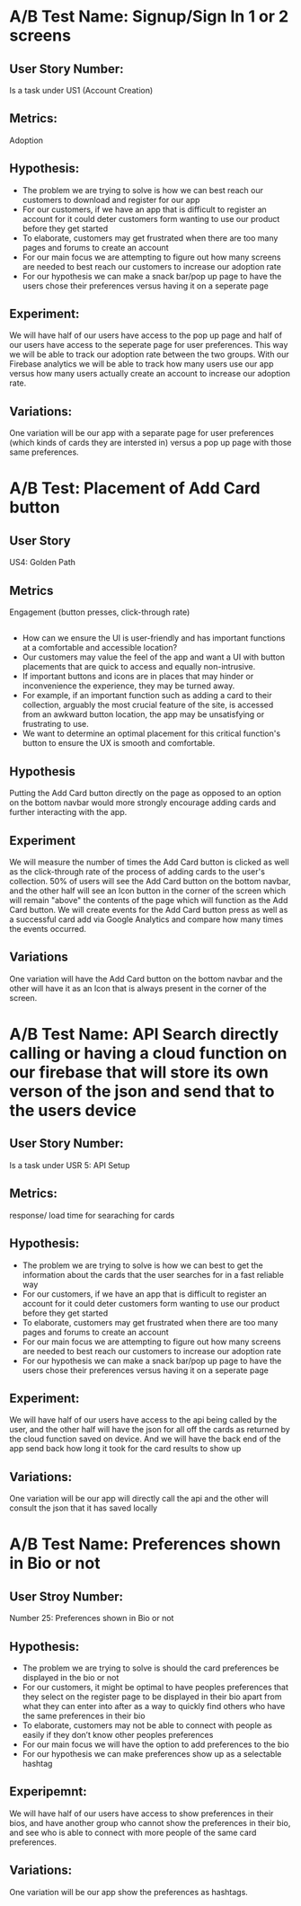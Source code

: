 # A/B Test Name: Signup/Sign In 1 or 2 screens
## User Story Number: 
Is a task under US1 (Account Creation)

## Metrics: 
Adoption

## Hypothesis: 
- The problem we are trying to solve is how we can best reach our customers to download and register for our app
- For our customers, if we have an app that is difficult to register an account for it could deter customers form wanting to use our product before they get started
- To elaborate, customers may get frustrated when there are too many pages and forums to create an account
- For our main focus we are attempting to figure out how many screens are needed to best reach our customers to increase our adoption rate
- For our hypothesis we can make a snack bar/pop up page to have the users chose their preferences versus having it on a seperate page

## Experiment: 
We will have half of our users have access to the pop up page and half of our users have access to the seperate page for user preferences. This way we will be able to track our adoption rate between the two groups. With our Firebase analytics we will be able to track how many users use our app versus how many users actually create an account to increase our adoption rate.

## Variations: 
One variation will be our app with a separate page for user preferences (which kinds of cards they are intersted in) versus a pop up page with those same preferences. 



# A/B Test: Placement of Add Card button

## User Story 
US4: Golden Path

## Metrics 
Engagement (button presses, click-through rate)

##
- How can we ensure the UI is user-friendly and has important functions at a comfortable and accessible location?
- Our customers may value the feel of the app and want a UI with button placements that are quick to access and equally non-intrusive.
- If important buttons and icons are in places that may hinder or inconvenience the experience, they may be turned away.
- For example, if an important function such as adding a card to their collection, arguably the most crucial feature of the site, is accessed from an awkward button location, the app may be unsatisfying or frustrating to use.
- We want to determine an optimal placement for this critical function's button to ensure the UX is smooth and comfortable.

## Hypothesis 
Putting the Add Card button directly on the page as opposed to an option on the bottom navbar would more strongly encourage adding cards and further interacting with the app.

## Experiment 
We will measure the number of times the Add Card button is clicked as well as the click-through rate of the process of adding cards to the user's collection. 50% of users will see the Add Card button on the bottom navbar, and the other half will see an Icon button in the corner of the screen which will remain "above" the contents of the page which will function as the Add Card button. We will create events for the Add Card button press as well as a successful card add via Google Analytics and compare how many times the events occurred.

## Variations
One variation will have the Add Card button on the bottom navbar and the other will have it as an Icon that is always present in the corner of the screen. 


# A/B Test Name: API Search directly calling or having a cloud function on our firebase that will store its own verson of the json and send that to the users device

## User Story Number: 
Is a task under USR 5: API Setup

## Metrics: 
response/ load time for searaching for cards

## Hypothesis: 
- The problem we are trying to solve is how we can best to get the information about the cards that the user searches for in a fast reliable way 
- For our customers, if we have an app that is difficult to register an account for it could deter customers form wanting to use our product before they get started
- To elaborate, customers may get frustrated when there are too many pages and forums to create an account
- For our main focus we are attempting to figure out how many screens are needed to best reach our customers to increase our adoption rate
- For our hypothesis we can make a snack bar/pop up page to have the users chose their preferences versus having it on a seperate page

## Experiment: 
We will have half of our users have access to the api being called by the user, and the other half will have the json for all off the cards as returned by the cloud function saved on device. And we will have the back end of the app send back how long it took for the card results to show up

## Variations: 
One variation will be our app will directly call the api and the other will consult the json that it has saved locally


# A/B Test Name: Preferences shown in Bio or not

## User Stroy Number:
Number 25: Preferences shown in Bio or not

## Hypothesis:
- The problem we are trying to solve is should the card preferences be displayed in the bio or not
- For our customers, it might be optimal to have peoples preferences that they select on the register page to be displayed in their bio apart from what they can enter into after as a way to quickly find others who have the same preferences in their bio
- To elaborate, customers may not be able to connect with people as easily if they don’t know other peoples preferences
- For our main focus we will have the option to add preferences to the bio
- For our hypothesis we can make preferences show up as a selectable hashtag

## Experipemnt: 
We will have half of our users have access to show preferences in their bios, and have another group who cannot show the preferences in their bio, and see who is able to connect with more people of the same card preferences.

## Variations:
One variation will be our app show the preferences as hashtags.
